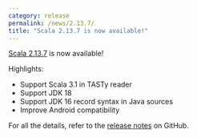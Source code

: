 ```yaml
---
category: release
permalink: /news/2.13.7/
title: "Scala 2.13.7 is now available!"
---
```

[Scala 2.13.7](https://github.com/scala/scala/releases/tag/v2.13.7) is now available!

Highlights:

* Support Scala 3.1 in TASTy reader
* Support JDK 18
* Support JDK 16 record syntax in Java sources
* Improve Android compatibility

For all the details, refer to the [release notes](https://github.com/scala/scala/releases/tag/v2.13.7) on GitHub.
